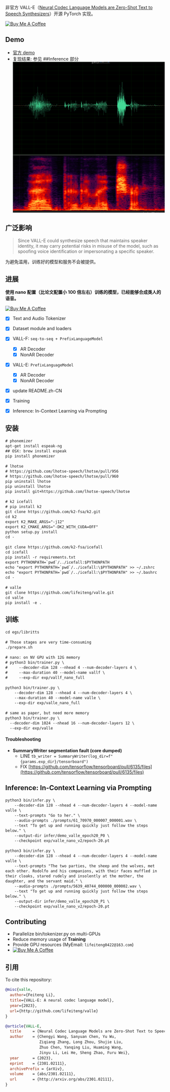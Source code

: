 非官方 VALL-E（[Neural Codec Language Models are Zero-Shot Text to Speech Synthesizers](https://arxiv.org/abs/2301.02111)）开源 PyTorch 实现。

<a href="https://www.buymeacoffee.com/feiteng" target="_blank"><img src="https://cdn.buymeacoffee.com/buttons/v2/default-blue.png" alt="Buy Me A Coffee" style="height: 40px !important;width: 145px !important;" ></a>
## Demo

* [官方 demo](https://valle-demo.github.io/)
* 复现结果: 参见 ##Inference 部分
![model](./docs/images/infer.png)

## 广泛影响

> Since VALL-E could synthesize speech that maintains speaker identity, it may carry potential risks in misuse of the model, such as spoofing voice identification or impersonating a specific speaker.

为避免滥用，训练好的模型和服务不会被提供。

## 进展

**使用 nano 配置（比论文配置小 100 倍左右）训练的模型，已经能够合成类人的语音。**

<a href="https://www.buymeacoffee.com/feiteng" target="_blank"><img src="https://cdn.buymeacoffee.com/buttons/v2/default-blue.png" alt="Buy Me A Coffee" style="height: 40px !important;width: 145px !important;" ></a>

- [x] Text and Audio Tokenizer
- [x] Dataset module and loaders
- [x] VALL-F: `seq-to-seq + PrefixLanguageModel`
    - [x] AR Decoder
    - [x] NonAR Decoder
- [x] VALL-E: `PrefixLanguageModel`
    - [x] AR Decoder
    - [x] NonAR Decoder
- [x] update README.zh-CN
- [x] Training
- [x] Inference: In-Context Learning via Prompting


## 安装


```
# phonemizer
apt-get install espeak-ng
## OSX: brew install espeak
pip install phonemizer

# lhotse
# https://github.com/lhotse-speech/lhotse/pull/956
# https://github.com/lhotse-speech/lhotse/pull/960
pip uninstall lhotse
pip uninstall lhotse
pip install git+https://github.com/lhotse-speech/lhotse

# k2 icefall
# pip install k2
git clone https://github.com/k2-fsa/k2.git
cd k2
export K2_MAKE_ARGS="-j12"
export K2_CMAKE_ARGS="-DK2_WITH_CUDA=OFF"
python setup.py install
cd -

git clone https://github.com/k2-fsa/icefall
cd icefall
pip install -r requirements.txt
export PYTHONPATH=`pwd`/../icefall:$PYTHONPATH
echo "export PYTHONPATH=`pwd`/../icefall:\$PYTHONPATH" >> ~/.zshrc
echo "export PYTHONPATH=`pwd`/../icefall:\$PYTHONPATH" >> ~/.bashrc
cd -

# valle
git clone https://github.com/lifeiteng/valle.git
cd valle
pip install -e .
```

## 训练
```
cd egs/libritts

# Those stages are very time-consuming
./prepare.sh

# nano: on NV GPU with 12G memory
# python3 bin/trainer.py \
#     --decoder-dim 128 --nhead 4 --num-decoder-layers 4 \
#     --max-duration 40 --model-name vallf \
#     --exp-dir exp/vallf_nano_full

python3 bin/trainer.py \
    --decoder-dim 128 --nhead 4 --num-decoder-layers 4 \
    --max-duration 40 --model-name valle \
    --exp-dir exp/valle_nano_full

# same as paper, but need more memory
python3 bin/trainer.py \
  --decoder-dim 1024 --nhead 16 --num-decoder-layers 12 \
  --exp-dir exp/valle
```
#### Troubleshooting

* **SummaryWriter segmentation fault (core dumped)**
   * LINE `tb_writer = SummaryWriter(log_dir=f"{params.exp_dir}/tensorboard")`
   * FIX  [https://github.com/tensorflow/tensorboard/pull/6135/files](https://github.com/tensorflow/tensorboard/pull/6135/files)


## Inference: In-Context Learning via Prompting
```
python3 bin/infer.py \
    --decoder-dim 128 --nhead 4 --num-decoder-layers 4 --model-name valle \
    --text-prompts "Go to her." \
    --audio-prompts ./prompts/61_70970_000007_000001.wav \
    --text "To get up and running quickly just follow the steps below." \
    --output-dir infer/demo_valle_epoch20_P0 \
    --checkpoint exp/valle_nano_v2/epoch-20.pt

python3 bin/infer.py \
    --decoder-dim 128 --nhead 4 --num-decoder-layers 4 --model-name valle \
    --text-prompts "The two parties, the sheep and the wolves, met each other. Rodolfo and his companions, with their faces muffled in their cloaks, stared rudely and insolently at the mother, the daughter, and the servant maid." \
    --audio-prompts ./prompts/5639_40744_000000_000002.wav \
    --text "To get up and running quickly just follow the steps below." \
    --output-dir infer/demo_valle_epoch20_P1 \
    --checkpoint exp/valle_nano_v2/epoch-20.pt
```


## Contributing

* Parallelize bin/tokenizer.py on multi-GPUs
* Reduce memory usage of **Training**
* Provide GPU resources (MyEmail: `lifeiteng0422@163.com`)
* <a href="https://www.buymeacoffee.com/feiteng" target="_blank"><img src="https://cdn.buymeacoffee.com/buttons/v2/default-blue.png" alt="Buy Me A Coffee" style="height: 40px !important;width: 145px !important;" ></a>


## 引用

To cite this repository:

```bibtex
@misc{valle,
  author={Feiteng Li},
  title={VALL-E: A neural codec language model},
  year={2023},
  url={http://github.com/lifeiteng/valle}
}
```

```bibtex
@article{VALL-E,
  title     = {Neural Codec Language Models are Zero-Shot Text to Speech Synthesizers},
  author    = {Chengyi Wang, Sanyuan Chen, Yu Wu,
               Ziqiang Zhang, Long Zhou, Shujie Liu,
               Zhuo Chen, Yanqing Liu, Huaming Wang,
               Jinyu Li, Lei He, Sheng Zhao, Furu Wei},
  year      = {2023},
  eprint    = {2301.02111},
  archivePrefix = {arXiv},
  volume    = {abs/2301.02111},
  url       = {http://arxiv.org/abs/2301.02111},
}
```
